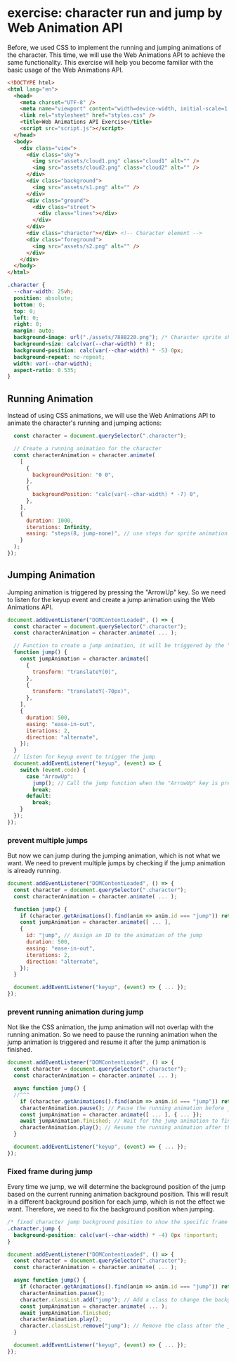 # exercise: character run and jump by Web Animation API

Before, we used CSS to implement the running and jumping animations of the character. This time, we will use the Web Animations API to achieve the same functionality. This exercise will help you become familiar with the basic usage of the Web Animations API.

```html
<!DOCTYPE html>
<html lang="en">
  <head>
    <meta charset="UTF-8" />
    <meta name="viewport" content="width=device-width, initial-scale=1.0" />
    <link rel="stylesheet" href="styles.css" />
    <title>Web Animations API Exercise</title>
    <script src="script.js"></script>
  </head>
  <body>
    <div class="view">
      <div class="sky">
        <img src="assets/cloud1.png" class="cloud1" alt="" />
        <img src="assets/cloud2.png" class="cloud2" alt="" />
      </div>
      <div class="background">
        <img src="assets/s1.png" alt="" />
      </div>
      <div class="ground">
        <div class="street">
          <div class="lines"></div>
        </div>
      </div>
      <div class="character"></div> <!-- Character element -->
      <div class="foreground">
        <img src="assets/s2.png" alt="" />
      </div>
    </div>
  </body>
</html>
```

```css
.character {
  --char-width: 25vh;
  position: absolute;
  bottom: 0;
  top: 0;
  left: 0;
  right: 0;
  margin: auto;
  background-image: url("./assets/7888220.png"); /* Character sprite sheet */
  background-size: calc(var(--char-width) * 8);
  background-position: calc(var(--char-width) * -5) 0px;
  background-repeat: no-repeat;
  width: var(--char-width);
  aspect-ratio: 0.535;
}
```


## Running Animation

Instead of using CSS animations, we will use the Web Animations API to animate the character's running and jumping actions:

```js
  const character = document.querySelector(".character");

  // Create a running animation for the character
  const characterAnimation = character.animate(
    [
      {
        backgroundPosition: "0 0",
      },
      {
        backgroundPosition: "calc(var(--char-width) * -7) 0",
      },
    ],
    {
      duration: 1000,
      iterations: Infinity,
      easing: "steps(8, jump-none)", // use steps for sprite animation
    }
  );
});
```

## Jumping Animation

Jumping animation is triggered by pressing the "ArrowUp" key. So we need to listen for the keyup event and create a jump animation using the Web Animations API.

```js
document.addEventListener("DOMContentLoaded", () => {
  const character = document.querySelector(".character");
  const characterAnimation = character.animate( ... );

  // Function to create a jump animation, it will be triggered by the "ArrowUp" key
  function jump() {
    const jumpAnimation = character.animate([
      {
        transform: "translateY(0)",
      },
      {
        transform: "translateY(-70px)",
      },
    ],
    {
      duration: 500,
      easing: "ease-in-out",
      iterations: 2,
      direction: "alternate",
    });
  }
  // listen for keyup event to trigger the jump
  document.addEventListener("keyup", (event) => {
    switch (event.code) {
      case "ArrowUp":
        jump(); // Call the jump function when the "ArrowUp" key is pressed
        break;
      default:
        break;
    }
  });
});
```

### prevent multiple jumps

But now we can jump during the jumping animation, which is not what we want. We need to prevent multiple jumps by checking if the jump animation is already running.

```js
document.addEventListener("DOMContentLoaded", () => {
  const character = document.querySelector(".character");
  const characterAnimation = character.animate( ... );

  function jump() {
    if (character.getAnimations().find(anim => anim.id === "jump")) return; // Prevent multiple jumps by checking for existing jump animation with ID "jump"
    const jumpAnimation = character.animate([ ... ],
    {
      id: "jump", // Assign an ID to the animation of the jump
      duration: 500,
      easing: "ease-in-out",
      iterations: 2,
      direction: "alternate",
    });
  }

  document.addEventListener("keyup", (event) => { ... });
});
```

### prevent running animation during jump

Not like the CSS animation, the jump animation will not overlap with the running animation. So we need to pause the running animation when the jump animation is triggered and resume it after the jump animation is finished.

```js
document.addEventListener("DOMContentLoaded", () => {
  const character = document.querySelector(".character");
  const characterAnimation = character.animate( ... );

  async function jump() {
  //^^^
    if (character.getAnimations().find(anim => anim.id === "jump")) return;
    characterAnimation.pause(); // Pause the running animation before jumping
    const jumpAnimation = character.animate([ ... ], { ... });
    await jumpAnimation.finished; // Wait for the jump animation to finish (you can also use event `finish`)
    characterAnimation.play(); // Resume the running animation after the jump
  }

  document.addEventListener("keyup", (event) => { ... });
});
```

### Fixed frame during jump

Every time we jump, we will determine the background position of the jump based on the current running animation background position. This will result in a different background position for each jump, which is not the effect we want. Therefore, we need to fix the background position when jumping.


```css
/* fixed character jump background position to show the specific frame for jumping */
.character.jump {
  background-position: calc(var(--char-width) * -4) 0px !important;
}
```


```js
document.addEventListener("DOMContentLoaded", () => {
  const character = document.querySelector(".character");
  const characterAnimation = character.animate( ... );

  async function jump() {
    if (character.getAnimations().find(anim => anim.id === "jump")) return;
    characterAnimation.pause();
    character.classList.add("jump"); // Add a class to change the background position for the jump animation
    const jumpAnimation = character.animate( ... );
    await jumpAnimation.finished;
    characterAnimation.play();
    character.classList.remove("jump"); // Remove the class after the jump animation is done
  }

  document.addEventListener("keyup", (event) => { ... });
});
```



